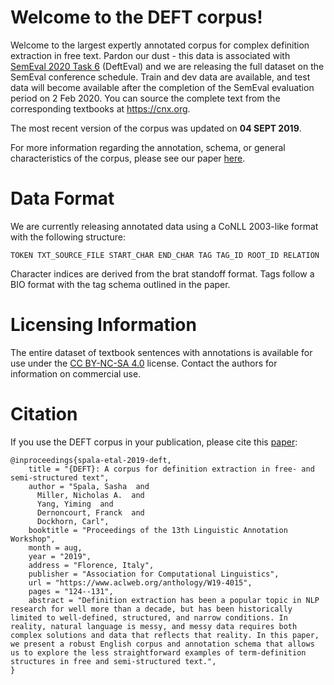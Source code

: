 # Welcome to the DEFT corpus!

Welcome to the largest expertly annotated corpus for complex definition extraction in free text. Pardon our dust - this data is associated with [SemEval 2020 Task 6](https://competitions.codalab.org/competitions/20900) (DeftEval) and we are releasing the full dataset on the SemEval conference schedule. Train and dev data are available, and test data will become available after the completion of the SemEval evaluation period on 2 Feb 2020. You can source the complete text from the corresponding textbooks at <https://cnx.org>.

The most recent version of the corpus was updated on **04 SEPT 2019**.

For more information regarding the annotation, schema, or general characteristics of the corpus, please see our paper [here](https://sigann.github.io/LAW-XIII-2019/pdf/W19-4015.pdf).
  
# Data Format

We are currently releasing annotated data using a CoNLL 2003-like format with the following structure:


    TOKEN TXT_SOURCE_FILE START_CHAR END_CHAR TAG TAG_ID ROOT_ID RELATION

Character indices are derived from the brat standoff format. Tags follow a BIO format with the tag schema outlined in the paper.

# Licensing Information

The entire dataset of textbook sentences with annotations is available for use under the [CC BY-NC-SA 4.0](https://creativecommons.org/licenses/by-nc-sa/4.0/legalcode) license. Contact the authors for information on commercial use.

# Citation
If you use the DEFT corpus in your publication, please cite this [paper](https://www.aclweb.org/anthology/W19-4015):

```
@inproceedings{spala-etal-2019-deft,
    title = "{DEFT}: A corpus for definition extraction in free- and semi-structured text",
    author = "Spala, Sasha  and
      Miller, Nicholas A.  and
      Yang, Yiming  and
      Dernoncourt, Franck  and
      Dockhorn, Carl",
    booktitle = "Proceedings of the 13th Linguistic Annotation Workshop",
    month = aug,
    year = "2019",
    address = "Florence, Italy",
    publisher = "Association for Computational Linguistics",
    url = "https://www.aclweb.org/anthology/W19-4015",
    pages = "124--131",
    abstract = "Definition extraction has been a popular topic in NLP research for well more than a decade, but has been historically limited to well-defined, structured, and narrow conditions. In reality, natural language is messy, and messy data requires both complex solutions and data that reflects that reality. In this paper, we present a robust English corpus and annotation schema that allows us to explore the less straightforward examples of term-definition structures in free and semi-structured text.",
}
```

